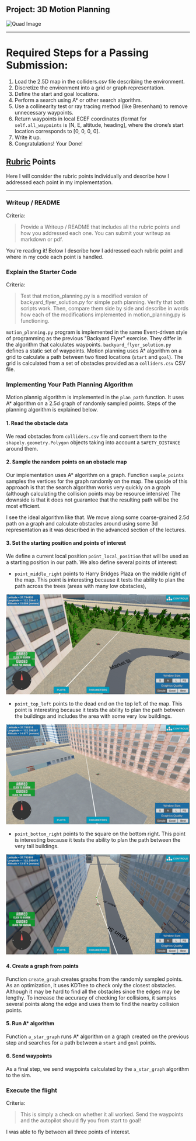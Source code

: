 ## Project: 3D Motion Planning
![Quad Image](./misc/enroute.png)

---


# Required Steps for a Passing Submission:
1. Load the 2.5D map in the colliders.csv file describing the environment.
2. Discretize the environment into a grid or graph representation.
3. Define the start and goal locations.
4. Perform a search using A* or other search algorithm.
5. Use a collinearity test or ray tracing method (like Bresenham) to remove unnecessary waypoints.
6. Return waypoints in local ECEF coordinates (format for `self.all_waypoints` is [N, E, altitude, heading], where the drone’s start location corresponds to [0, 0, 0, 0].
7. Write it up.
8. Congratulations!  Your Done!


## [Rubric](https://review.udacity.com/#!/rubrics/1534/view) Points

Here I will consider the rubric points individually and describe how I addressed each point in my implementation.

---
### Writeup / README

Criteria:

> Provide a Writeup / README that includes all the rubric points and how you addressed each one. You can submit your writeup as markdown or pdf.

You're reading it! Below I describe how I addressed each rubric point and where in my code each point is handled.

### Explain the Starter Code

Criteria:

> Test that motion_planning.py is a modified version of backyard_flyer_solution.py for simple path planning. Verify that both scripts work. Then, compare them side by side and describe in words how each of the modifications implemented in motion_planning.py is functioning.

`motion_planning.py` program is implemented in the same Event-driven style of
programming as the previous "Backyard Flyer" exercise. They differ in the
algorithm that calculates waypoints. `backyard_flyer_solution.py` defines a
static set of waypoints. Motion planning uses A* algorithm on a grid to
calculate a path between two fixed locations (`start` and `goal`). The grid is
calculated from a set of obstacles provided as a `colliders.csv` CSV file.

### Implementing Your Path Planning Algorithm

Motion plannig algorithm is implemented in the `plan_path` function. It uses A*
algorithm on a 2.5d graph of randomly sampled points. Steps of the planning
algorithm is explained below.

#### 1. Read the obstacle data

We read obstacles from `colliders.csv` file and convert them to the
`shapely.geometry.Polygon` objects taking into account a `SAFETY_DISTANCE`
around them.

#### 2. Sample the random points on an obstacle map

Our implementation uses A* algorithm on a graph. Function `sample_points`
samples the vertices for the graph randomly on the map.  The upside of this
approach is that the search algorithm works very quickly on a graph (although
calculating the collision points may be resource intensive) The downside is that
it does not guarantee that the resulting path will be the most efficient.

I see the ideal algorithm like that. We move along some coarse-grained 2.5d path
on a graph and calculate obstacles around using some 3d representation as it was
described in the advanced section of the lectures.

#### 3. Set the starting position and points of interest

We define a current local position `point_local_position` that will be used as a
starting position in our path. We also define several points of interest:

- `point_middle_right` points to Harry Bridges Plaza on the middle right of the
  map. This point is interesting because it tests the ability to plan the path
  across the trees (areas with many low obstacles),

![Towards Forest](./misc/2018-08-05-152220_1274x693_scrot.png)

- `point_top_left` points to the dead end on the top left of the map. This point
  is interesting because it tests the ability to plan the path between the
  buildings and includes the area with some very low buildings.

![Above Low Buildings](./misc/2018-08-05-152651_1274x693_scrot.png)

- `point_bottom_right` points to the square on the bottom right. This point is
  interesting because it tests the ability to plan the path between the very
  tall buildings.

![Between Buildings](./misc/2018-08-05-171320_1274x693_scrot.png)


#### 4. Create a graph from points

Function `create_graph` creates graphs from the randomly sampled points. As an
optimization, it uses KDTree to check only the closest obstacles. Although it
may be hard to find all the obstacles since the edges may be lengthy. To
increase the accuracy of checking for collisions, it samples several points
along the edge and uses them to find the nearby collision points.

#### 5. Run A* algorithm

Function `a_star_graph` runs A* algorithm on a graph created on the previous
step and searches for a path between a `start` and `goal` points.

#### 6. Send waypoints

As a final step, we send waypoints calculated by the `a_star_graph` algorithm to
the sim.


### Execute the flight

Criteria:

> This is simply a check on whether it all worked. Send the waypoints and the autopilot should fly you from start to goal!

I was able to fly between all three points of interest.
